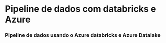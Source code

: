 <h1>Pipeline de dados com databricks e Azure</h1> 

<h3> Pipeline de dados usando o Azure databricks e Azure Datalake</h3>